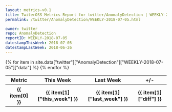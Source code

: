 ```yaml
---
layout: metrics-v0.1
title: TwiterOSS Metrics Report for twitter/AnomalyDetection | WEEKLY-2018-07-05 | 2018-07-05
permalink: /twitter/AnomalyDetection/WEEKLY-2018-07-05.html

owner: twitter
repo: AnomalyDetection
reportID: WEEKLY-2018-07-05
datestampThisWeek: 2018-07-05
datestampLastWeek: 2018-06-26
---
```


<table style="width: 100%">
    <tr>
        <th>Metric</th>
        <th>This Week</th>
        <th>Last Week</th>
        <th>+/-</th>
    </tr>
    {% for item in site.data["twitter"]["AnomalyDetection"]["WEEKLY-2018-07-05"]["data"] %}
    <tr>
        <th>{{ item[0] }}</th>
        <th>{{ item[1]["this_week"] }}</th>
        <th>{{ item[1]["last_week"] }}</th>
        <th>{{ item[1]["diff"] }}</th>
    </tr>
    {% endfor %}
</table>

